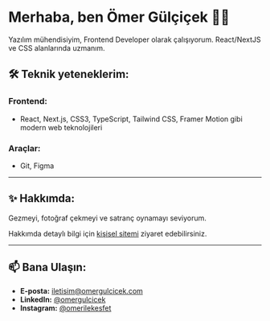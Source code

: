 # Merhaba, ben Ömer Gülçiçek 👋🏻 
Yazılım mühendisiyim, Frontend Developer olarak çalışıyorum. React/NextJS ve CSS alanlarında uzmanım.

## 🛠 Teknik yeteneklerim:
### Frontend:
* React, Next.js, CSS3, TypeScript, Tailwind CSS, Framer Motion gibi modern web teknolojileri
### Araçlar:
* Git, Figma

---

## ✨ Hakkımda:
Gezmeyi, fotoğraf çekmeyi ve satranç oynamayı seviyorum.

Hakkımda detaylı bilgi için [kişisel sitemi](https://omergulcicek.com/) ziyaret edebilirsiniz.

---

## 📫 Bana Ulaşın:
- **E-posta:** iletisim@omergulcicek.com
- **LinkedIn:** [@omergulcicek](https://www.linkedin.com/in/omergulcicek)
- **Instagram:** [@omerilekesfet](https://instagram.com/omerilekesfet)
